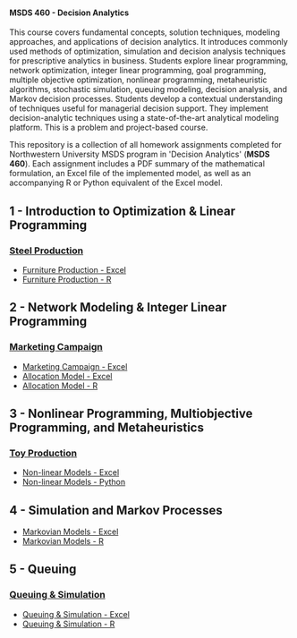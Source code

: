 <h4>MSDS 460 - Decision Analytics</h4>

<p>
This course covers fundamental concepts, solution techniques, modeling approaches, and applications of decision analytics. It introduces commonly used methods of optimization, simulation and decision analysis techniques for prescriptive analytics in business. Students explore linear programming, network optimization, integer linear programming, goal programming, multiple objective optimization, nonlinear programming, metaheuristic algorithms, stochastic simulation, queuing modeling, decision analysis, and Markov decision processes. Students develop a contextual understanding of techniques useful for managerial decision support. They implement decision-analytic techniques using a state-of-the-art analytical modeling platform. This is a problem and project-based course. 
</p>

<p>This repository is a collection of all homework assignments completed for Northwestern University MSDS program in 'Decision Analytics' (<b>MSDS 460</b>). Each assignment includes a PDF summary of the mathematical formulation, an Excel file of the implemented model, as well as an accompanying R or Python equivalent of the Excel model.</p>
  
</blockquote>

<h2>1 - Introduction to Optimization & Linear Programming</h2>

<h3><a href="https://github.com/bmoretz/MS-DataScience/raw/master/Decision%20Analytics/01_Steel%20Production.pdf">Steel Production</a></h3>

<ul>
	<li><a href="https://github.com/bmoretz/MS-DataScience/raw/master/Decision%20Analytics/01_Furniture%20Production%20Model.xlsx">Furniture Production - Excel</a></li>
	<li><a href="https://github.com/bmoretz/MS-DataScience/blob/master/Decision%20Analytics/01_Furniture%20Production%20Model.R">Furniture Production - R</a></li>
</ul>

<h2>2 - Network Modeling & Integer Linear Programming</h2>

<h3><a href="https://github.com/bmoretz/MS-DataScience/raw/master/Decision%20Analytics/02_Marketing%20Campaign.pdf">Marketing Campaign</a></h3>

<ul>
	<li><a href="https://github.com/bmoretz/MS-DataScience/raw/master/Decision%20Analytics/02_Marketing%20Campaign.xlsx">Marketing Campaign - Excel</a></li>
	<li><a href="https://github.com/bmoretz/MS-DataScience/raw/master/Decision%20Analytics/02_Allocation%20Model.xlsx">Allocation Model - Excel</a></li>
	<li><a href="https://github.com/bmoretz/MS-DataScience/blob/master/Decision%20Analytics/02_Allocation%20Model.R">Allocation Model - R</a></li>
</ul>

<h2>3 - Nonlinear Programming, Multiobjective Programming, and Metaheuristics</h2>

<h3><a href="https://github.com/bmoretz/MS-DataScience/raw/master/Decision%20Analytics/03_Toy%20Production.pdf">Toy Production</a></h3>

<ul>
	<li><a href="https://github.com/bmoretz/MS-DataScience/raw/master/Decision%20Analytics/03_Nonlinear%20Models.xlsx">Non-linear Models - Excel</a></li>
	<li><a href="https://github.com/bmoretz/MS-DataScience/blob/master/Decision%20Analytics/03_Nonlinear%20Models.ipynb">Non-linear Models - Python</a></li>
</ul>

<h2>4 - Simulation and Markov Processes</h2>

<ul>
	<li><a href="https://github.com/bmoretz/MS-DataScience/raw/master/Decision%20Analytics/04_Markovian%20Models.xlsx">Markovian Models - Excel</a></li>
	<li><a href="https://github.com/bmoretz/MS-DataScience/blob/master/Decision%20Analytics/04_Markovian%20Models.R">Markovian Models - R</a></li>
</ul>

<h2>5 - Queuing</h2>

<h3><a href="https://github.com/bmoretz/MS-DataScience/blob/master/Decision%20Analytics/05_Queuing%20%26%20Simulation.pdf">Queuing & Simulation</a></h3>

<ul>
	<li><a href="https://github.com/bmoretz/MS-DataScience/raw/master/Decision%20Analytics/05_Queuing%20%26%20Simulation.xlsx">Queuing & Simulation - Excel</a></li>
	<li><a href="https://github.com/bmoretz/MS-DataScience/blob/master/Decision%20Analytics/05_Queuing%20%26%20Simulation.R">Queuing & Simulation - R</a></li>
</ul>